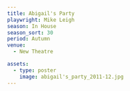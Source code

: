 ```yaml
---
title: Abigail's Party
playwright: Mike Leigh
season: In House
season_sort: 30
period: Autumn
venue:
  - New Theatre

assets:
  - type: poster
    image: abigail's_party_2011-12.jpg
---
```

